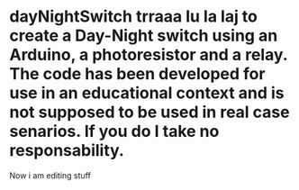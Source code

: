 # dayNightSwitch trraaa lu la laj  to create a Day-Night switch using an Arduino, a photoresistor and a relay. The code has been developed for use in an educational context and is not supposed to be used in real case senarios. If you do I take no responsability. 
Now i am editing stuff
